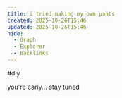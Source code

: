 ```yaml
---
title: i tried making my own pants
created: 2025-10-26T15:46
updated: 2025-10-26T15:46
hide:
  - Graph
  - Explorer
  - Backlinks
---
```

#diy

you're early... stay tuned